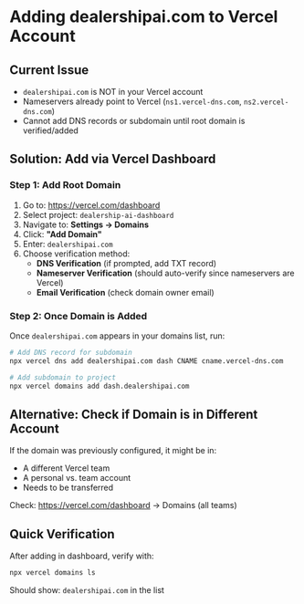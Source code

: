 # Adding dealershipai.com to Vercel Account

## Current Issue
- `dealershipai.com` is NOT in your Vercel account
- Nameservers already point to Vercel (`ns1.vercel-dns.com`, `ns2.vercel-dns.com`)
- Cannot add DNS records or subdomain until root domain is verified/added

## Solution: Add via Vercel Dashboard

### Step 1: Add Root Domain
1. Go to: https://vercel.com/dashboard
2. Select project: `dealership-ai-dashboard`
3. Navigate to: **Settings → Domains**
4. Click: **"Add Domain"**
5. Enter: `dealershipai.com`
6. Choose verification method:
   - **DNS Verification** (if prompted, add TXT record)
   - **Nameserver Verification** (should auto-verify since nameservers are Vercel)
   - **Email Verification** (check domain owner email)

### Step 2: Once Domain is Added
Once `dealershipai.com` appears in your domains list, run:

```bash
# Add DNS record for subdomain
npx vercel dns add dealershipai.com dash CNAME cname.vercel-dns.com

# Add subdomain to project
npx vercel domains add dash.dealershipai.com
```

## Alternative: Check if Domain is in Different Account
If the domain was previously configured, it might be in:
- A different Vercel team
- A personal vs. team account
- Needs to be transferred

Check: https://vercel.com/dashboard → Domains (all teams)

## Quick Verification
After adding in dashboard, verify with:
```bash
npx vercel domains ls
```

Should show: `dealershipai.com` in the list

